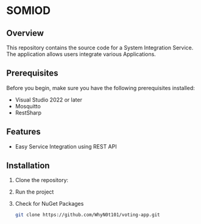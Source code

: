 # SOMIOD

## Overview

This repository contains the source code for a System Integration Service. The application allows users integrate various Applications.
## Prerequisites

Before you begin, make sure you have the following prerequisites installed:

- Visual Studio 2022 or later
- Mosquitto 
- RestSharp

## Features

- Easy Service Integration using REST API

## Installation

1. Clone the repository:
2. Run the project
3. Check for NuGet Packages

   ```bash
   git clone https://github.com/WhyN0t101/voting-app.git
